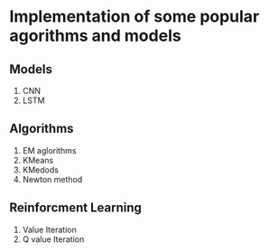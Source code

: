 # Implementation of some popular agorithms and models
## Models
1. CNN
2. LSTM

## Algorithms
1. EM aglorithms
2. KMeans
3. KMedods
4. Newton method

## Reinforcment Learning
1. Value Iteration
2. Q value Iteration

